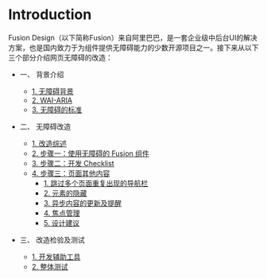 # Introduction

 
Fusion Design（以下简称Fusion）来自阿里巴巴，是一套企业级中后台UI的解决方案，也是国内致力于为组件提供无障碍能力的少数开源项目之一。接下来从以下三个部分介绍网页无障碍的改造：


* 一、 背景介绍

    * [1. 无障碍背景](./part1/basics.md)
    * [2. WAI-ARIA](./part1/WAI-ARIA.md)
    * [3. 无障碍的标准](./part1/rules.md)

* 二、 无障碍改造

    * [1. 改造综述](./part2/intro.md)
    * [2. 步骤一：使用无障碍的 Fusion 组件](./part2/component-usage.md)
    * [3. 步骤二：开发 Checklist](./part2/checklist.md)
    * [4. 步骤三：页面其他内容](./part2/content-creation.md)
        * [1. 跳过多个页面重复出现的导航栏](./part2/content-creation-link/page1.md)
        * [2. 元素的隐藏](./part2/content-creation-link/page2.md)
        * [3. 异步内容的更新及提醒](./part2/content-creation-link/page3.md)
        * [4. 焦点管理](./part2/content-creation-link/page4.md)
        * [5. 设计建议](./part2/content-creation-link/page5.md)
        
* 三、 改造检验及测试

    * [1. 开发辅助工具](./part3/develop.md)
    * [2. 整体测试](./part3/testing.md)

